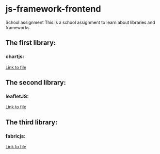 # js-framework-frontend
School assignment
This is a school assignment to learn about libraries and frameworks
## The first library:
### chartjs:
[Link to file](https://github.com/Thom2503/js-framework-fronend/blob/main/chartjs/)
## The second library:
### leafletJS:
[Link to file](https://github.com/Thom2503/js-framework-fronend/blob/main/leafletjs/index.html)
## The third library:
### fabricjs:
[Link to file](https://github.com/Thom2503/js-framework-fronend/blob/main/fabricjs/index.html)
